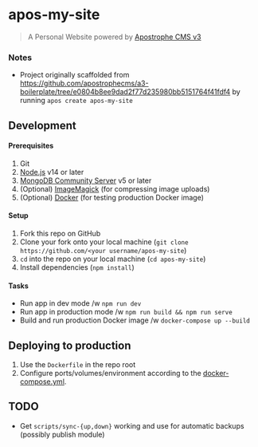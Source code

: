 # apos-my-site

> A Personal Website powered by [Apostrophe CMS v3](https://v3.docs.apostrophecms.org/)

### Notes

- Project originally scaffolded from
  https://github.com/apostrophecms/a3-boilerplate/tree/e0804b8ee9dad2f77d235980bb5151764f41fdf4
  by running `apos create apos-my-site`

## Development

#### Prerequisites
1. Git
2. [Node.js](https://nodejs.org/en/)
v14 or later
3. [MongoDB Community Server](https://docs.mongodb.com/manual/administration/install-community/)
v5 or later
4. (Optional) [ImageMagick](https://imagemagick.org/script/download.php) (for compressing image uploads)
5. (Optional) [Docker](https://docs.docker.com/get-docker/) (for testing production Docker image)

#### Setup

1. Fork this repo on GitHub
2. Clone your fork onto your local machine (`git clone https://github.com/<your username/apos-my-site`)
3. `cd` into the repo on your local machine (`cd apos-my-site`)
4. Install dependencies (`npm install`)

#### Tasks

- Run app in dev mode /w `npm run dev`
- Run app in production mode /w `npm run build && npm run serve`
- Build and run production Docker image /w `docker-compose up --build`

## Deploying to production

1. Use the `Dockerfile` in the repo root
2. Configure ports/volumes/environment according to the [docker-compose.yml](./docker-compose.yml).

## TODO

- Get `scripts/sync-{up,down}` working and use for automatic backups (possibly publish module)
